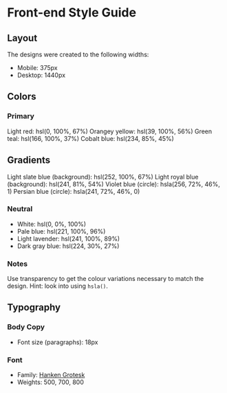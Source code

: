 # Front-end Style Guide

## Layout

The designs were created to the following widths:

- Mobile: 375px
- Desktop: 1440px

## Colors

### Primary

Light red: hsl(0, 100%, 67%)
Orangey yellow: hsl(39, 100%, 56%)
Green teal: hsl(166, 100%, 37%)
Cobalt blue: hsl(234, 85%, 45%)

## Gradients

Light slate blue (background): hsl(252, 100%, 67%)
Light royal blue (background): hsl(241, 81%, 54%)
Violet blue (circle): hsla(256, 72%, 46%, 1)
Persian blue (circle): hsla(241, 72%, 46%, 0)

### Neutral

- White: hsl(0, 0%, 100%)
- Pale blue: hsl(221, 100%, 96%)
- Light lavender: hsl(241, 100%, 89%)
- Dark gray blue: hsl(224, 30%, 27%)

### Notes

Use transparency to get the colour variations necessary to match the design. Hint: look into using `hsla()`.

## Typography

### Body Copy

- Font size (paragraphs): 18px

### Font

- Family: [Hanken Grotesk](https://fonts.google.com/specimen/Hanken+Grotesk)
- Weights: 500, 700, 800
